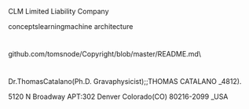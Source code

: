  CLM Limited Liability Company

conceptslearningmachine architecture 

# 
github.com/tomsnode/Copyright/blob/master/README.md\

#
Dr.ThomasCatalano(Ph.D. Gravaphysicist);;THOMAS CATALANO _4812).

5120 N Broadway APT:302 Denver Colorado(CO) 80216-2099 _USA
